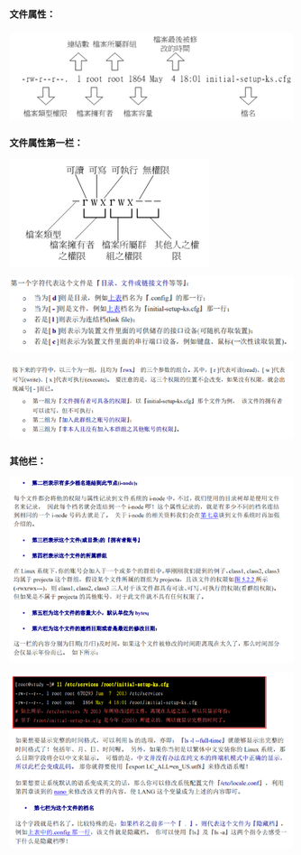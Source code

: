 ### 文件属性：

### ![](/文件/文件属性.png)

### **文件属性第一栏：**

![](/文件/文件属性第一栏.png)

![](/文件/文件属性的第一个字符.png)

![](/文件/文件属性的其他字符.png)

### **其他栏：**

![](/文件/文件属性其他栏1.png)

![](/文件/文件属性其他栏2.png)

